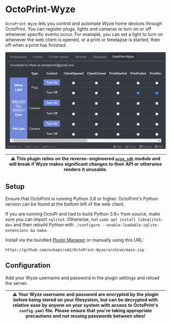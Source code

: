 # OctoPrint-Wyze

`OctoPrint-Wyze` lets you control and automate Wyze home devices through OctoPrint. You can register plugs, lights and cameras to turn on or off whenever specific events occur. For example, you can set a light to turn on whenever the web client is opened, or a print or timelapse is started, then off when a print has finished.

![OctoPrint-Wyze Screenshot](/OctoPrint-Wyze.png)

| :warning: This plugin relies on the reverse-engineered [`wyze_sdk`](https://github.com/shauntarves/wyze-sdk/) module and will break if Wyze makes significant changes to their API or otherwise renders it unusable. |
| --- |

## Setup

Ensure that OctoPrint is running Python 3.8 or higher. OctoPrint's Python version can be found at the bottom left of the web client.

If you are running OctoPi and had to build Python 3.8+ from source, make sure you can import `sqlite3`. Otherwise, run `sudo apt install libsqlite3-dev` and then rebuild Python with `./configure --enable-loadable-sqlite-extensions && make`.

Install via the bundled [Plugin Manager](https://docs.octoprint.org/en/master/bundledplugins/pluginmanager.html)
or manually using this URL:

    https://github.com/eshapiro42/OctoPrint-Wyze/archive/main.zip

## Configuration

Add your Wyze username and password in the plugin settings and reload the server. 

| :warning: Your Wyze username and password are encrypted by the plugin before being stored on your filesystem, but can be decrypted with relative ease by anyone on your system with access to OctoPrint's `config.yaml` file. Please ensure that you're taking appropriate precautions and not reusing passwords between sites! |
| --- |
